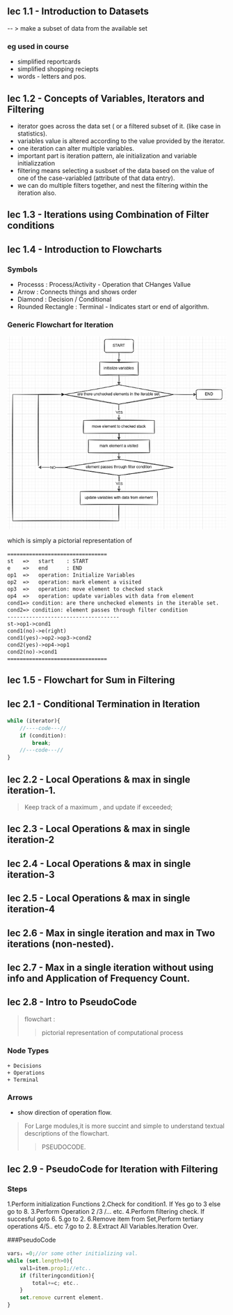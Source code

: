 ## lec 1.1 - Introduction to Datasets

-- > make a subset of data from the available set
### eg used in course

+ simplified reportcards
+ simplified shopping reciepts
+ words - letters and pos.

## lec 1.2 - Concepts of Variables, Iterators and Filtering

+ iterator goes across the data set ( or a filtered subset of it. (like case in statistics).
+ variables value is altered according to the value provided by the iterator.
+ one iteration can alter multiple variables.
+ important part is iteration pattern, ale initialization and variable initializzation
+ filtering means selecting a susbset of the data based on the value of one of the case-variabled (attribute of that data entry).
+ we can do multiple filters together, and nest the filtering within the iteration also.

## lec 1.3 - Iterations using Combination of Filter conditions

## lec 1.4 - Introduction to Flowcharts

### Symbols
+ Processs : Process/Activity - Operation that CHanges Vallue
+ Arrow : Connects things and shows order
+ Diamond : Decision / Conditional
+ Rounded Rectangle : Terminal - Indicates start or end of algorithm.

### Generic Flowchart for Iteration

![iteration algorithm](imgs/iteration-alg.png)

which is simply a pictorial representation of

```
================================
st   =>   start    : START
e    =>   end      : END
op1  =>   operation: Initialize Variables
op2  =>   operation: mark element a visited
op3  =>   operation: move element to checked stack
op4  =>   operation: update variables with data from element
cond1=> condition: are there unchecked elements in the iterable set.
cond2=> condition: element passes through filter condition
------------------------------------
st->op1->cond1
cond1(no)->e(right)
cond1(yes)->op2->op3->cond2
cond2(yes)->op4->op1
cond2(no)->cond1
================================
```

## lec 1.5 - Flowchart for Sum in Filtering

## lec 2.1 - Conditional Termination in Iteration

```js
while (iterator){
	//----code---//
	if (condition):
		break;
	//---code---//
}
```

## lec 2.2 - Local Operations & max in single iteration-1.

> Keep track of a maximum , and update if exceeded;

## lec 2.3 - Local Operations & max in single iteration-2

## lec 2.4 - Local Operations & max in single iteration-3

## lec 2.5 - Local Operations & max in single iteration-4

## lec 2.6 - Max in single iteration and max in Two iterations (non-nested).

## lec 2.7 - Max in a single iteration without using info and Application of Frequency Count.

## lec 2.8 - Intro to PseudoCode
>flowchart :
>> pictorial representation of computational process
### Node Types
	+ Decisions
	+ Operations
	+ Terminal
### Arrows
+ show direction of operation flow.

>For Large modules,it is more succint and simple to understand textual descriptions of the flowchart.
>>PSEUDOCODE.

## lec 2.9 - PseudoCode for Iteration with Filtering

### Steps
1.Perform initialization Functions
2.Check for condition1. If Yes go to 3 else go to 8.
3.Perform Operation 2 /3 /... etc.
4.Perform filtering check. If succesful goto 6.
5.go to 2.
6.Remove item from Set,Perform tertiary operations 4/5.. etc
7.go to 2.
8.Extract All Variables.Iteration Over.

###PseudoCode

```js
varsᵢ =0;//or some other initializing val.
while (set.length>0){
	val1=item.prop1;//etc..
	if (filteringcondition){
		total+=c; etc..
	}
	set.remove current element.
}
```
###